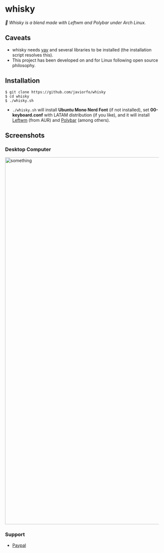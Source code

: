 # whisky
*:tumbler_glass: Whisky is a blend made with Leftwm and Polybar under Arch Linux.*

## Caveats
- whisky needs [yay](https://github.com/Jguer/yay) and several libraries to be installed (the installation script resolves this). 
- This project has been developed on and for Linux following open source philosophy.

## Installation
```console
$ git clone https://github.com/javiorfo/whisky
$ cd whisky
$ ./whisky.sh
```
- `./whisky.sh` will install **Ubuntu Mono Nerd Font** (if not installed), set **00-keyboard.conf** with LATAM distribution (if you like), and it will install [Leftwm](https://github.com/leftwm/leftwm) (from AUR) and [Polybar](https://github.com/polybar/polybar) (among others).

## Screenshots
### Desktop Computer

<img src="https://github.com/javiorfo/img/blob/master/nyctowm/nyctowm.png?raw=true" alt="something" style="width:1200px;"/>

### Support
- [Paypal](https://www.paypal.com/donate/?hosted_button_id=9BFAD3RVEZNQ2)
